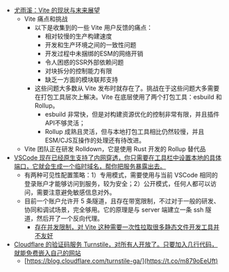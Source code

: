 - [尤雨溪：Vite 的现状与末来展望](https://mp.weixin.qq.com/s/-eTF2bPtS-KCkmtUI4hKwQ)
	- Vite 痛点和挑战
		- 以下是收集到的一些 Vite 用户反馈的痛点：
			- 相对较慢的生产构建速度
			- 开发和生产环境之间的一致性问题
			- 开发过程中未捆绑的ESM的网络开销
			- 令人困惑的SSR外部依赖问题
			- 对块拆分的控制能力有限
			- 缺乏一方面的模块联邦支持
		- 这些问题大多数从 Vite 发布时就存在了。挑战在于这些问题大多需要在打包工具层次上解决。Vite 在底层使用了两个打包工具：esbuild 和 Rollup。
			- esbuild 非常快，但是对构建资源优化的控制非常有限，并且插件API不够灵活；
			- Rollup 成熟且灵活，但与本地打包工具相比仍然较慢，并且ESM/CJS互操作的处理还有待改进。
	- Vite 团队正在研发 Rolldown，它是使用 Rust 开发的 Rollup 替代品
- [VSCode 现在已经原生支持了内网穿透，你只需要在工具栏中设置本地的具体端口，它就会生成一个临时域名，帮你把服务暴露出去。](https://twitter.com/Barret_China/status/1710846764121821296)
	- 有两种可见性配置策略：1）专用模式，需要使用与当前 VSCode 相同的登录账户才能够访问到服务，较为安全；2）公开模式，任何人都可以访问，需要注意避免敏感信息对外。
	- 目前一个账户允许开 5 条隧道，且存在带宽限制，不过对于一般的研发、协同和调试场景，完全够用。它的原理是与 server 端建立一条 ssh 隧道，然后开了一个反向代理。
		- [存在并发限制，对 Vite 这种需要一次性拉取很多静态文件开发工具并不友好](https://twitter.com/yetone/status/1710918142879580666)
- [Cloudflare 的验证码服务 Turnstile，对所有人开放了。只要加入几行代码，就能免费嵌入自己的网站](https://twitter.com/ruanyf/status/1710661567552045077)
	- [https://blog.cloudflare.com/turnstile-ga/](https://t.co/m879oEeUft)